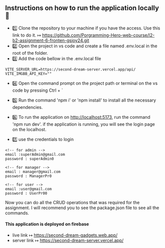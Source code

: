 ## Instructions on how to run the application locally 📝

- 1️⃣ Clone the repository to your machine if you have the access. Use this link to do it.
  ↦ <https://github.com/Porgramming-Hero-web-course/l2-b2-assignment-6-fronten-gsjoy24.git>
- 2️⃣ Open the project in vs code and create a file named .env.local in the root of the folder.
- 3️⃣ Add the code bellow in the .env.local file

```
VITE_SERVER_URL=https://second-dream-server.vercel.app/api/
VITE_IMGBB_API_KEY=""
```

- 4️⃣ Open the command prompt on the project path or terminal on the vs code by pressing Ctrl + `
- 5️⃣ Run the command 'npm i' or 'npm install' to install all the necessary dependencies.
- 6️⃣ To run the application on <http://localhost:5173>, run the command 'npm run dev'. if the application is running, you will see the login page on the localhost.

- 7️⃣ use the credentials to login

```
<!-- for admin -->
email :superAdmin@gmail.com
password : superAdmin0

<!-- for manager -->
email : manager@gmail.com
password : ManagerPr0

<!-- for user -->
email :user@gmail.com
password : UserPr00
```

Now you can do all the CRUD operations that was required for the assignment. I will recommend you to see the package.json file to see all the commands.

#### This application is deployed on firebase

- live link ↦ <https://second-dream-gadgets.web.app/>
- server link ↦ <https://second-dream-server.vercel.app/>

